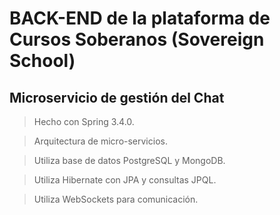 # BACK-END de la plataforma de Cursos Soberanos (Sovereign School)

## Microservicio de gestión del Chat

> Hecho con Spring 3.4.0.

> Arquitectura de micro-servicios.

> Utiliza base de datos PostgreSQL y MongoDB.

> Utiliza Hibernate con JPA y consultas JPQL.

> Utiliza WebSockets para comunicación.
